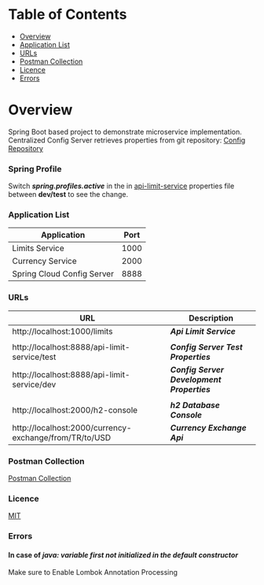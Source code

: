 # Table of Contents
- [Overview](#overview)
- [Application List](#application-list)
- [URLs](#urls)
- [Postman Collection](#postman-collection)
- [Licence](#licence)
- [Errors](#errors)

# Overview
Spring Boot based project to demonstrate microservice implementation.
Centralized Config Server retrieves properties from git repository: [Config Repository](https://github.com/muratcanabay/config-repo)

### Spring Profile
Switch ***spring.profiles.active*** in the in [api-limit-service](api-limit-service/src/main/resources/application.yaml) properties file between **dev/test** to see the change.

### Application List

| Application                | Port |
|----------------------------|------|
| Limits Service             | 1000 |
| Currency Service           | 2000 |
| Spring Cloud Config Server | 8888 |

### URLs

| URL                                                    | Description                                |
|--------------------------------------------------------|--------------------------------------------|
| http://localhost:1000/limits                           | ***Api Limit Service***                    |
|                                                        |                                            |
| http://localhost:8888/api-limit-service/test           | ***Config Server Test Properties***        |
| http://localhost:8888/api-limit-service/dev            | ***Config Server Development Properties*** |
|                                                        |                                            |
| http://localhost:2000/h2-console                       | ***h2 Database Console***                  |
| http://localhost:2000/currency-exchange/from/TR/to/USD | ***Currency Exchange Api***                |

### Postman Collection

[Postman Collection](spring-microservice-example.postman_collection.json)

### Licence

[MIT](LICENSE.MIT)

### Errors
#### In case of ***java: variable first not initialized in the default constructor***

Make sure to Enable Lombok Annotation Processing
